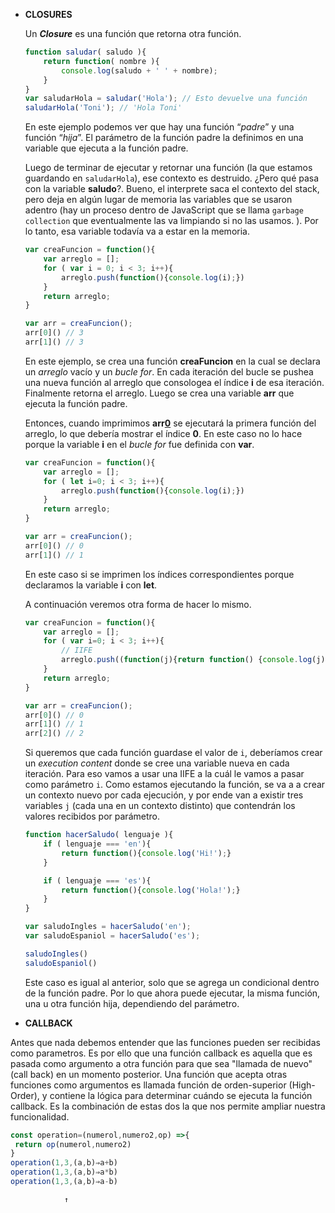 - **CLOSURES**
    
    Un ***Closure*** es una función que retorna otra función.
    
    ```javascript
    function saludar( saludo ){
    	return function( nombre ){
    		console.log(saludo + ' ' + nombre);
    	}
    }
    var saludarHola = saludar('Hola'); // Esto devuelve una función
    saludarHola('Toni'); // 'Hola Toni'
    ```
    
    En este ejemplo podemos ver que hay una función “*padre*” y una función “*hija*”. El parámetro de la función padre la definimos en una variable que ejecuta a la función padre.
    
    Luego de terminar de ejecutar y retornar una función (la que estamos guardando en `saludarHola`), ese contexto es destruido. ¿Pero qué pasa con la variable **saludo**?. Bueno, el interprete saca el contexto del stack, pero deja en algún lugar de memoria las variables que se usaron adentro (hay un proceso dentro de JavaScript que se llama `garbage collection` que eventualmente las va limpiando si no las usamos. ). Por lo tanto, esa variable todavía va a estar en la memoria.
    
    ```javascript
    var creaFuncion = function(){
    	var arreglo = [];
    	for ( var i = 0; i < 3; i++){
    		arreglo.push(function(){console.log(i);})
    	}
    	return arreglo;
    }
    
    var arr = creaFuncion();
    arr[0]() // 3
    arr[1]() // 3
    ```
    
    En este ejemplo, se crea una función **creaFuncion** en la cual se declara un *arreglo* vacío y un *bucle for*. En cada iteración del bucle se pushea una nueva función al arreglo que consologea el índice **i** de esa iteración. Finalmente retorna el arreglo. Luego se crea una variable **arr** que ejecuta la función padre.
    
    Entonces, cuando imprimimos **arr[0]()** se ejecutará la primera función del arreglo, lo que debería mostrar el índice **0**. En este caso no lo hace porque la variable **i** en el *bucle for* fue definida con **var**.
    
    ```javascript
    var creaFuncion = function(){
    	var arreglo = [];
    	for ( let i=0; i < 3; i++){
    		arreglo.push(function(){console.log(i);})
    	}
    	return arreglo;
    }
    
    var arr = creaFuncion();
    arr[0]() // 0
    arr[1]() // 1
    ```
    
    En este caso si se imprimen los índices correspondientes porque declaramos la variable **i** con **let**.
    
    A continuación veremos otra forma de hacer lo mismo.
    
    ```javascript
    var creaFuncion = function(){
    	var arreglo = [];
    	for ( var i=0; i < 3; i++){
    		// IIFE
    		arreglo.push((function(j){return function() {console.log(j);}}(i)))
    	}
    	return arreglo;
    }
    
    var arr = creaFuncion();
    arr[0]() // 0
    arr[1]() // 1
    arr[2]() // 2
    ```
    
    Si queremos que cada función guardase el valor de `i`, deberíamos crear un *execution content* donde se cree una variable nueva en cada iteración. Para eso vamos a usar una IIFE a la cuál le vamos a pasar como parámetro `i`. Como estamos ejecutando la función, se va a a crear un contexto nuevo por cada ejecución, y por ende van a existir tres variables `j` (cada una en un contexto distinto) que contendrán los valores recibidos por parámetro.
    
    ```javascript
    function hacerSaludo( lenguaje ){
    	if ( lenguaje === 'en'){
    		return function(){console.log('Hi!');}
    	}
    
    	if ( lenguaje === 'es'){
    		return function(){console.log('Hola!');}
    	}
    }
    
    var saludoIngles = hacerSaludo('en');
    var saludoEspaniol = hacerSaludo('es');
    
    saludoIngles()
    saludoEspaniol()
    ```
    
    Este caso es igual al anterior, solo que se agrega un condicional dentro de la función padre. Por lo que ahora puede ejecutar, la misma función, una u otra función hija, dependiendo del parámetro.

- **CALLBACK**

Antes que nada debemos entender que las funciones pueden ser recibidas como parametros. Es por ello que una función callback es aquella que es pasada como argumento a otra función para que sea "llamada de nuevo" (call back) en un momento posterior. Una función que acepta otras funciones como argumentos es llamada función de orden-superior (High-Order), y contiene la lógica para determinar cuándo se ejecuta la función callback. Es la combinación de estas dos la que nos permite ampliar nuestra funcionalidad.

```javascript
const operation=(numerol,numero2,op) =>{
 return op(numerol,numero2)
}
operation(1,3,(a,b)⇒a+b)
operation(1,3,(a,b)⇒a*b)
operation(1,3,(a,b)⇒a-b)
```
                ↑